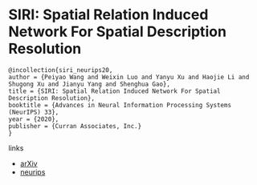 # SIRI: Spatial Relation Induced Network For Spatial Description Resolution

```
@incollection{siri_neurips20,
author = {Peiyao Wang and Weixin Luo and Yanyu Xu and Haojie Li and Shugong Xu and Jianyu Yang and Shenghua Gao},
title = {SIRI: Spatial Relation Induced Network For Spatial Description Resolution},
booktitle = {Advances in Neural Information Processing Systems (NeurIPS) 33},
year = {2020},
publisher = {Curran Associates, Inc.}
}
```

links
- [arXiv](https://arxiv.org/abs/2010.14301)
- [neurips](https://nips.cc/Conferences/2020/ScheduleMultitrack?event=17155)
